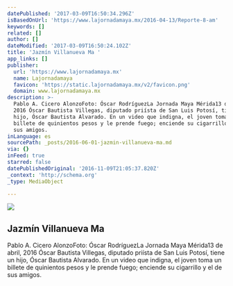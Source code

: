```yaml
---
datePublished: '2017-03-09T16:50:34.296Z'
isBasedOnUrl: 'https://www.lajornadamaya.mx/2016-04-13/Reporte-8-am'
keywords: []
related: []
author: []
dateModified: '2017-03-09T16:50:24.102Z'
title: 'Jazmín Villanueva Ma '
app_links: []
publisher:
  url: 'https://www.lajornadamaya.mx'
  name: Lajornadamaya
  favicon: 'https://static.lajornadamaya.mx/v2/favicon.png'
  domain: www.lajornadamaya.mx
description: >-
  Pablo A. Cicero AlonzoFoto: Óscar RodríguezLa Jornada Maya Mérida13 de abril,
  2016 Óscar Bautista Villegas, diputado priísta de San Luis Potosí, tiene un
  hijo, Óscar Bautista Alvarado. En un video que indigna, el joven toma un
  billete de quinientos pesos y le prende fuego; enciende su cigarrillo y el de
  sus amigos.
inLanguage: es
sourcePath: _posts/2016-06-01-jazmin-villanueva-ma.md
via: {}
inFeed: true
starred: false
datePublishedOriginal: '2016-11-09T21:05:37.820Z'
_context: 'http://schema.org'
_type: MediaObject

---
```

<article style=""><img src="https://s3-us-west-2.amazonaws.com/the-grid-img/p/d8ab889d115fc7e22d96e95140a3d3a1166b4562.jpg" /><h1>Jazmín Villanueva Ma </h1><p>Pablo A. Cicero AlonzoFoto: Óscar RodríguezLa Jornada Maya Mérida13 de abril, 2016 Óscar Bautista Villegas, diputado priísta de San Luis Potosí, tiene un hijo, Óscar Bautista Alvarado. En un video que indigna, el joven toma un billete de quinientos pesos y le prende fuego; enciende su cigarrillo y el de sus amigos.</p></article>